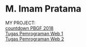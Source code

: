 # M. Imam Pratama

MY PROJECT:  
<a href="/pbgf2018">countdown PBGF 2018</a>  
<a href="/pweb1">Tugas Pemrograman Web 1</a>  
<a href="/pweb2">Tugas Pemrograman Web 2</a>

